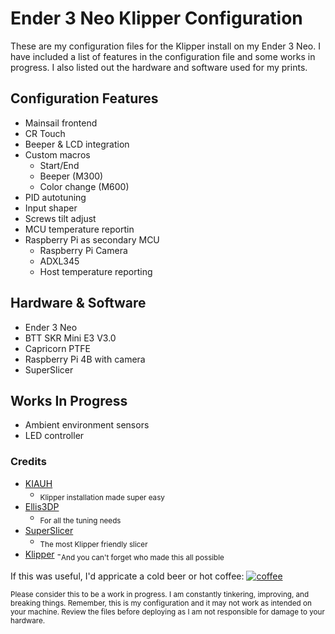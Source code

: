 # Ender 3 Neo Klipper Configuration

These are my configuration files for the Klipper install on my Ender 3 Neo. I have included a list of features in the configuration file and some works in progress. I also listed out the hardware and software used for my prints.


## Configuration Features
* Mainsail frontend
* CR Touch
* Beeper & LCD integration
* Custom macros
  - Start/End
  - Beeper (M300)
  - Color change (M600)
* PID autotuning
* Input shaper
* Screws tilt adjust
* MCU temperature reportin
* Raspberry Pi as secondary MCU
  - Raspberry Pi Camera
  - ADXL345
  - Host temperature reporting


## Hardware & Software
* Ender 3 Neo
* BTT SKR Mini E3 V3.0
* Capricorn PTFE
* Raspberry Pi 4B with camera
* SuperSlicer

## Works In Progress
* Ambient environment sensors
* LED controller

### Credits
* [KIAUH](https://github.com/th33xitus/kiauh) 
  - <sub>Klipper installation made super easy</sub>
* [Ellis3DP](https://ellis3dp.com/Print-Tuning-Guide/)
  - <sub>For all the tuning needs</sub>
* [SuperSlicer](https://github.com/supermerill/SuperSlicer)
  - <sub>The most Klipper friendly slicer</sub>  
* [Klipper](https://www.klipper3d.org)
  -<sub>And you can't forget who made this all possible</sub>    

If this was useful, I'd appricate a cold beer or hot coffee: [![coffee](https://www.buymeacoffee.com/assets/img/custom_images/black_img.png)](https://www.buymeacoffee.com/alteredworkshop)

<sub>Please consider this to be a work in progress. I am constantly tinkering, improving, and breaking things. Remember, this is my configuration and it may not work as intended on your machine. Review the files before deploying as I am not responsible for damage to your hardware.</sub>
